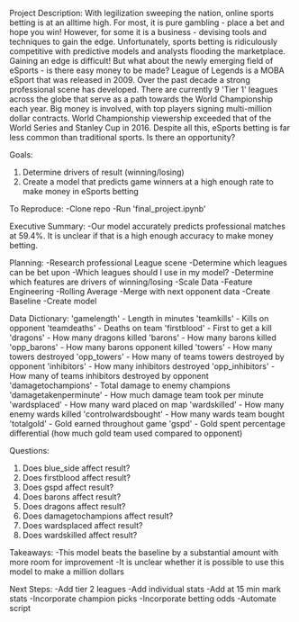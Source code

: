 Project Description:
With legilization sweeping the nation, online sports betting is at an alltime high. For most, it is pure gambling - place a bet and hope you win! However, for some it is a business - devising tools and techniques to gain the edge. Unfortunately, sports betting is ridiculously competitive with predictive models and analysts flooding the marketplace. Gaining an edge is difficult! But what about the newly emerging field of eSports - is there easy money to be made? League of Legends is a MOBA eSport that was released in 2009. Over the past decade a strong professional scene has developed. There are currently 9 'Tier 1' leagues across the globe that serve as a path towards the World Championship each year. Big money is involved, with top players signing multi-million dollar contracts. World Championship viewership exceeded that of the World Series and Stanley Cup in 2016. Despite all this, eSports betting is far less common than traditional sports. Is there an opportunity?

Goals:
1. Determine drivers of result (winning/losing)
2. Create a model that predicts game winners at a high enough rate to make money in eSports betting

To Reproduce:
-Clone repo
-Run 'final_project.ipynb'

Executive Summary:
-Our model accurately predicts professional matches at 59.4%. It is unclear if that is a high enough accuracy to make money betting.

Planning:
-Research professional League scene
-Determine which leagues can be bet upon
    -Which leagues should I use in my model?
-Determine which features are drivers of winning/losing
-Scale Data
-Feature Engineering
    -Rolling Average
    -Merge with next opponent data
-Create Baseline
-Create model

Data Dictionary:
'gamelength' - Length in minutes
'teamkills' - Kills on opponent
'teamdeaths' - Deaths on team
'firstblood' - First to get a kill
'dragons' - How many dragons killed
'barons' - How many barons killed
'opp_barons' - How many barons opponent killed
'towers' - How many towers destroyed
'opp_towers' - How many of teams towers destroyed by opponent
'inhibitors' - How many inhibitors destroyed
'opp_inhibitors' - How many of teams inhibitors destroyed by opponent
'damagetochampions' - Total damage to enemy champions
'damagetakenperminute' - How much damage team took per minute
'wardsplaced' - How many ward placed on map
'wardskilled' - How many enemy wards killed
'controlwardsbought' - How many wards team bought
'totalgold' - Gold earned throughout game
'gspd' - Gold spent percentage differential (how much gold team used compared to opponent)

Questions:
1. Does blue_side affect result?
2. Does firstblood affect result?
3. Does gspd affect result?
4. Does barons affect result?
5. Does dragons affect result?
6. Does damagetochampions affect result?
7. Does wardsplaced affect result?
8. Does wardskilled affect result?

Takeaways:
-This model beats the baseline by a substantial amount with more room for improvement
-It is unclear whether it is possible to use this model to make a million dollars

Next Steps:
-Add tier 2 leagues
-Add individual stats 
-Add at 15 min mark stats
-Incorporate champion picks
-Incorporate betting odds
-Automate script